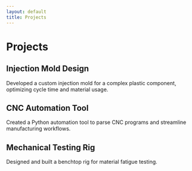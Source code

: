 ```yaml
---
layout: default
title: Projects
---
```


# Projects

## Injection Mold Design
Developed a custom injection mold for a complex plastic component, optimizing cycle time and material usage.

## CNC Automation Tool
Created a Python automation tool to parse CNC programs and streamline manufacturing workflows.

## Mechanical Testing Rig
Designed and built a benchtop rig for material fatigue testing.
